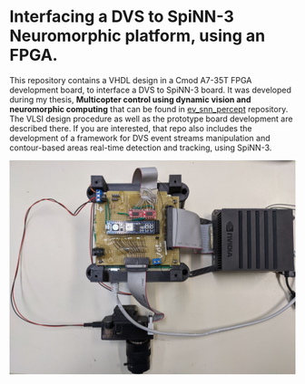 # Interfacing a DVS to SpiNN-3 Neuromorphic platform, using an FPGA.

This repository contains a VHDL design in a Cmod A7-35T FPGA development board, to interface a DVS to SpiNN-3 board. It was developed during my thesis, **Multicopter control using dynamic
vision and neuromorphic computing** that can be found in [ev_snn_percept](https://github.com/ntouev/ev_snn_percept) repository. The VLSI design procedure as well as the prototype board development are described there. If you are interested, that repo also includes the development of a framework for DVS event streams manipulation and contour-based areas real-time detection and tracking, using SpiNN-3.

![](images/spinn3-fpga-dvs.jpg)

